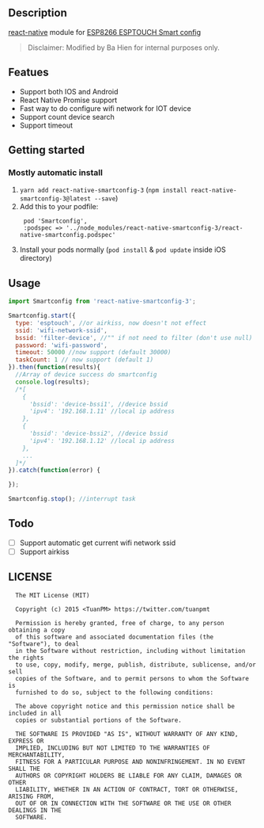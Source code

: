 

## Description

[react-native](https://github.com/facebook/react-native) module for [ESP8266 ESPTOUCH Smart config](https://github.com/EspressifApp)

> Disclaimer: Modified by Ba Hien for internal purposes only.

## Featues
* Support both IOS and Android
* React Native Promise support
* Fast way to do configure wifi network for IOT device
* Support count device search
* Support timeout

## Getting started
### Mostly automatic install
1. `yarn add react-native-smartconfig-3` (`npm install react-native-smartconfig-3@latest --save`)
2. Add this to your podfile: 
   ```
    pod 'Smartconfig',
    :podspec => '../node_modules/react-native-smartconfig-3/react-native-smartconfig.podspec'
   ```
3. Install your pods normally (`pod install` & `pod update` inside iOS directory)


## Usage

```javascript
import Smartconfig from 'react-native-smartconfig-3';

Smartconfig.start({
  type: 'esptouch', //or airkiss, now doesn't not effect
  ssid: 'wifi-network-ssid',
  bssid: 'filter-device', //"" if not need to filter (don't use null)
  password: 'wifi-password',
  timeout: 50000 //now support (default 30000)
  taskCount: 1 // now support (default 1)
}).then(function(results){
  //Array of device success do smartconfig
  console.log(results);
  /*[
    {
      'bssid': 'device-bssi1', //device bssid
      'ipv4': '192.168.1.11' //local ip address
    },
    {
      'bssid': 'device-bssi2', //device bssid
      'ipv4': '192.168.1.12' //local ip address
    },
    ...
  ]*/
}).catch(function(error) {

});

Smartconfig.stop(); //interrupt task
```

## Todo

* [ ] Support automatic get current wifi network ssid
* [ ] Support airkiss

## LICENSE

```
  The MIT License (MIT)

  Copyright (c) 2015 <TuanPM> https://twitter.com/tuanpmt

  Permission is hereby granted, free of charge, to any person obtaining a copy
  of this software and associated documentation files (the "Software"), to deal
  in the Software without restriction, including without limitation the rights
  to use, copy, modify, merge, publish, distribute, sublicense, and/or sell
  copies of the Software, and to permit persons to whom the Software is
  furnished to do so, subject to the following conditions:

  The above copyright notice and this permission notice shall be included in all
  copies or substantial portions of the Software.

  THE SOFTWARE IS PROVIDED "AS IS", WITHOUT WARRANTY OF ANY KIND, EXPRESS OR
  IMPLIED, INCLUDING BUT NOT LIMITED TO THE WARRANTIES OF MERCHANTABILITY,
  FITNESS FOR A PARTICULAR PURPOSE AND NONINFRINGEMENT. IN NO EVENT SHALL THE
  AUTHORS OR COPYRIGHT HOLDERS BE LIABLE FOR ANY CLAIM, DAMAGES OR OTHER
  LIABILITY, WHETHER IN AN ACTION OF CONTRACT, TORT OR OTHERWISE, ARISING FROM,
  OUT OF OR IN CONNECTION WITH THE SOFTWARE OR THE USE OR OTHER DEALINGS IN THE
  SOFTWARE.
```
